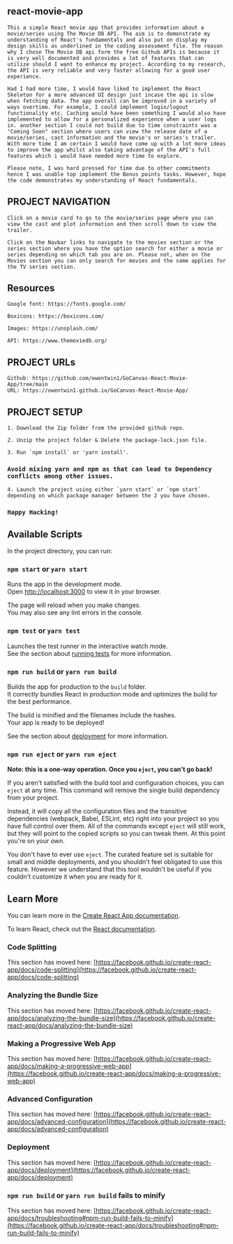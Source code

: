 ## react-movie-app

    This a simple React movie app that provides information about a movie/series using The Movie DB API. The aim is to demonstrate my understanding of React's fundamentals and also put on display my design skills as underlined in the coding assessment file. The reason why I chose The Movie DB api form the free Github APIs is because it is very well documented and provides a lot of features that can utilize should I want to enhance my project. According to my research, the API is very reliable and very faster allowing for a good user experience.

    Had I had more time, I would have liked to implement the React Skeleton for a more advanced UI design just incase the api is slow when fetching data. The app overall can be improved in a variety of ways overtime. For example, I could implement login/logout functionality etc. Caching would have been something I would also have implemented to allow for a personalized experience when a user logs in. another section I could not build due to time constraints was a "Coming Soon" section where users can view the release date of a movie/series, cast information and the movie's or series's trailer. With more time I am certain I would have come up with a lot more ideas to improve the app whilst also taking advantage of the API's full features which i would have needed more time to explore.

    Please note, I was hard pressed for time due to other commitments hence I was unable top implement the Bonus points tasks. However, hope the code demonstrates my understanding of React fundamentals.

## PROJECT NAVIGATION

    Click on a movie card to go to the movie/series page where you can view the cast and plot information and then scroll down to view the trailer.

    Click on the Navbar links to navigate to the movies section or the series section where you have the option search for either a movie or series depending on which tab you are on. Please not, when on the Movies section you can only search for movies and the same applies for the TV series section.

## Resources

    Google font: https://fonts.google.com/

    Boxicons: https://boxicons.com/

    Images: https://unsplash.com/

    API: https://www.themoviedb.org/

## PROJECT URLs

    Github: https://github.com/owentwin1/GoCanvas-React-Movie-App/tree/main
    URL: https://owentwin1.github.io/GoCanvas-React-Movie-App/

## PROJECT SETUP

    1. Download the Zip folder from the provided github repo.

    2. Unzip the project folder & Delete the package-lock.json file.

    3. Run `npm install` or 'yarn install'.

### `Avoid mixing yarn and npm as that can lead to Dependency conflicts among other issues.`

    4. Launch the project using either `yarn start` or `npm start` depending on which package manager between the 2 you have chosen.

### `Happy Hacking!`

## Available Scripts

In the project directory, you can run:

### `npm start` or `yarn start`

Runs the app in the development mode.\
Open [http://localhost:3000](http://localhost:3000) to view it in your browser.

The page will reload when you make changes.\
You may also see any lint errors in the console.

### `npm test` or `yarn test`

Launches the test runner in the interactive watch mode.\
See the section about [running tests](https://facebook.github.io/create-react-app/docs/running-tests) for more information.

### `npm run build` or `yarn run build`

Builds the app for production to the `build` folder.\
It correctly bundles React in production mode and optimizes the build for the best performance.

The build is minified and the filenames include the hashes.\
Your app is ready to be deployed!

See the section about [deployment](https://facebook.github.io/create-react-app/docs/deployment) for more information.

### `npm run eject` or `yarn run eject`

**Note: this is a one-way operation. Once you `eject`, you can't go back!**

If you aren't satisfied with the build tool and configuration choices, you can `eject` at any time. This command will remove the single build dependency from your project.

Instead, it will copy all the configuration files and the transitive dependencies (webpack, Babel, ESLint, etc) right into your project so you have full control over them. All of the commands except `eject` will still work, but they will point to the copied scripts so you can tweak them. At this point you're on your own.

You don't have to ever use `eject`. The curated feature set is suitable for small and middle deployments, and you shouldn't feel obligated to use this feature. However we understand that this tool wouldn't be useful if you couldn't customize it when you are ready for it.

## Learn More

You can learn more in the [Create React App documentation](https://facebook.github.io/create-react-app/docs/getting-started).

To learn React, check out the [React documentation](https://reactjs.org/).

### Code Splitting

This section has moved here: [https://facebook.github.io/create-react-app/docs/code-splitting](https://facebook.github.io/create-react-app/docs/code-splitting)

### Analyzing the Bundle Size

This section has moved here: [https://facebook.github.io/create-react-app/docs/analyzing-the-bundle-size](https://facebook.github.io/create-react-app/docs/analyzing-the-bundle-size)

### Making a Progressive Web App

This section has moved here: [https://facebook.github.io/create-react-app/docs/making-a-progressive-web-app](https://facebook.github.io/create-react-app/docs/making-a-progressive-web-app)

### Advanced Configuration

This section has moved here: [https://facebook.github.io/create-react-app/docs/advanced-configuration](https://facebook.github.io/create-react-app/docs/advanced-configuration)

### Deployment

This section has moved here: [https://facebook.github.io/create-react-app/docs/deployment](https://facebook.github.io/create-react-app/docs/deployment)

### `npm run build` or `yarn run build` fails to minify

This section has moved here: [https://facebook.github.io/create-react-app/docs/troubleshooting#npm-run-build-fails-to-minify](https://facebook.github.io/create-react-app/docs/troubleshooting#npm-run-build-fails-to-minify)
